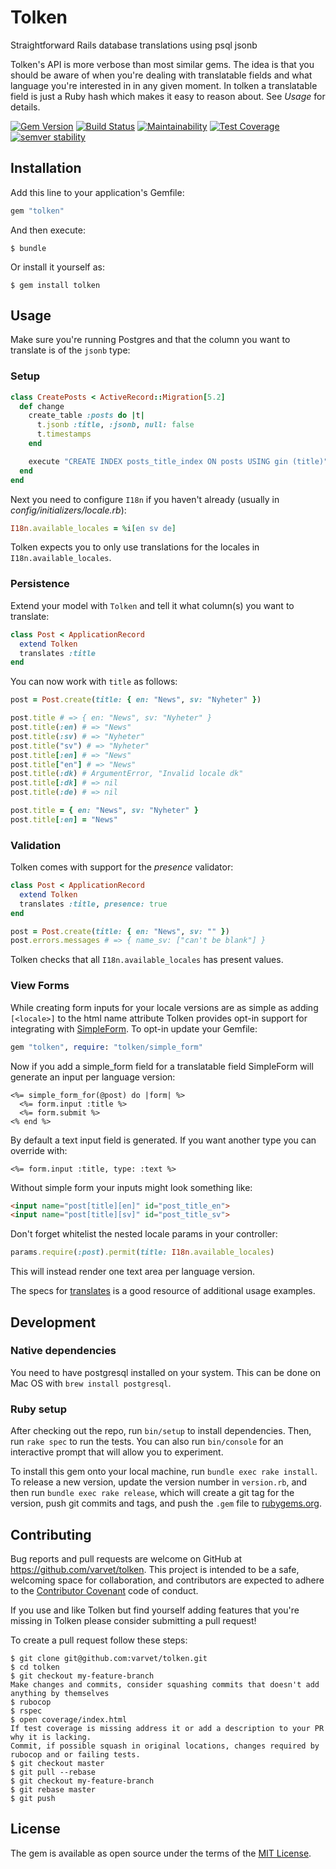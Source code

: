 # Tolken
Straightforward Rails database translations using psql jsonb

Tolken's API is more verbose than most similar gems. The idea is that you should be aware of when you're dealing with translatable fields and what language you're interested in in any given moment. In tolken a translatable field is just a Ruby hash which makes it easy to reason about. See *Usage* for details.

[![Gem Version](https://badge.fury.io/rb/tolken.svg)](https://badge.fury.io/rb/tolken)
[![Build Status](https://travis-ci.org/varvet/tolken.svg?branch=master)](https://travis-ci.org/varvet/tolken)
[![Maintainability](https://api.codeclimate.com/v1/badges/72c772179a8baa586f7f/maintainability)](https://codeclimate.com/github/varvet/tolken/maintainability)
[![Test Coverage](https://api.codeclimate.com/v1/badges/72c772179a8baa586f7f/test_coverage)](https://codeclimate.com/github/varvet/tolken/test_coverage)
[![semver stability](https://api.dependabot.com/badges/compatibility_score?dependency-name=tolken&package-manager=bundler&version-scheme=semver)](https://dependabot.com/compatibility-score.html?dependency-name=tolken&package-manager=bundler&version-scheme=semver)

## Installation
Add this line to your application's Gemfile:

```ruby
gem "tolken"
```

And then execute:

    $ bundle

Or install it yourself as:

    $ gem install tolken

## Usage
Make sure you're running Postgres and that the column you want to translate is of the `jsonb` type:

### Setup
```rb
class CreatePosts < ActiveRecord::Migration[5.2]
  def change
    create_table :posts do |t|
      t.jsonb :title, :jsonb, null: false
      t.timestamps
    end

    execute "CREATE INDEX posts_title_index ON posts USING gin (title)"
  end
end
```

Next you need to configure `I18n` if you haven't already (usually in *config/initializers/locale.rb*):

```rb
I18n.available_locales = %i[en sv de]
```

Tolken expects you to only use translations for the locales in `I18n.available_locales`.

### Persistence
Extend your model with `Tolken` and tell it what column(s) you want to translate:

```rb
class Post < ApplicationRecord
  extend Tolken
  translates :title
end
```

You can now work with `title` as follows:

```rb
post = Post.create(title: { en: "News", sv: "Nyheter" })

post.title # => { en: "News", sv: "Nyheter" }
post.title(:en) # => "News"
post.title(:sv) # => "Nyheter"
post.title("sv") # => "Nyheter"
post.title[:en] # => "News"
post.title["en"] # => "News"
post.title(:dk) # ArgumentError, "Invalid locale dk"
post.title[:dk] # => nil
post.title(:de) # => nil

post.title = { en: "News", sv: "Nyheter" }
post.title[:en] = "News"
```

### Validation
Tolken comes with support for the *presence* validator:

```rb
class Post < ApplicationRecord
  extend Tolken
  translates :title, presence: true
end

post = Post.create(title: { en: "News", sv: "" })
post.errors.messages # => { name_sv: ["can't be blank"] }
```

Tolken checks that all `I18n.available_locales` has present values.

### View Forms
While creating form inputs for your locale versions are as simple as adding `[<locale>]` to the html name attribute Tolken provides opt-in support for integrating with [SimpleForm](https://github.com/plataformatec/simple_form). To opt-in update your Gemfile:

```ruby
gem "tolken", require: "tolken/simple_form"
```

Now if you add a simple_form field for a translatable field SimpleForm will generate an input per language version:

```erb
<%= simple_form_for(@post) do |form| %>
  <%= form.input :title %>
  <%= form.submit %>
<% end %>
```

By default a text input field is generated. If you want another type you can override with:

```erb
<%= form.input :title, type: :text %>
```

Without simple form your inputs might look something like:

```html
<input name="post[title][en]" id="post_title_en">
<input name="post[title][sv]" id="post_title_sv">
```

Don't forget whitelist the nested locale params in your controller:

```rb
params.require(:post).permit(title: I18n.available_locales)
```

This will instead render one text area per language version.

The specs for [translates](spec/tolken/translates_spec.rb) is a good resource of additional usage examples.

## Development

### Native dependencies
You need to have postgresql installed on your system. This can be done on Mac OS with `brew install postgresql`.

### Ruby setup
After checking out the repo, run `bin/setup` to install dependencies. Then, run `rake spec` to run the tests. You can also run `bin/console` for an interactive prompt that will allow you to experiment.

To install this gem onto your local machine, run `bundle exec rake install`. To release a new version, update the version number in `version.rb`, and then run `bundle exec rake release`, which will create a git tag for the version, push git commits and tags, and push the `.gem` file to [rubygems.org](https://rubygems.org).

## Contributing
Bug reports and pull requests are welcome on GitHub at https://github.com/varvet/tolken. This project is intended to be a safe, welcoming space for collaboration, and contributors are expected to adhere to the [Contributor Covenant](http://contributor-covenant.org) code of conduct.

If you use and like Tolken but find yourself adding features that you're missing in Tolken please consider submitting a pull request!

To create a pull request follow these steps:

    $ git clone git@github.com:varvet/tolken.git
    $ cd tolken
    $ git checkout my-feature-branch
    Make changes and commits, consider squashing commits that doesn't add anything by themselves
    $ rubocop
    $ rspec
    $ open coverage/index.html
    If test coverage is missing address it or add a description to your PR why it is lacking.
    Commit, if possible squash in original locations, changes required by rubocop and or failing tests.
    $ git checkout master
    $ git pull --rebase
    $ git checkout my-feature-branch
    $ git rebase master
    $ git push

## License
The gem is available as open source under the terms of the [MIT License](https://opensource.org/licenses/MIT).
